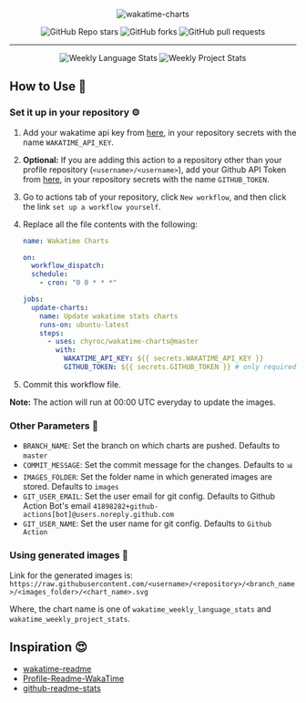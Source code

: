 <div align="center">

![wakatime-charts](https://socialify.git.ci/chyroc/wakatime-charts/image?description=1&font=Inter&owner=1&pattern=Charlie%20Brown&theme=Light "wakatime charts")

![GitHub Repo stars](https://img.shields.io/github/stars/chyroc/wakatime-charts?color=%23dfb317&style=for-the-badge "Github Repo stars")
![GitHub forks](https://img.shields.io/github/forks/chyroc/wakatime-charts?color=%2397ca00&style=for-the-badge "Github forks")
![GitHub pull requests](https://img.shields.io/github/issues-pr-raw/chyroc/wakatime-charts?color=%23fe7d37&label=PULLS&style=for-the-badge "Github pull requests")

---

![Weekly Language Stats](https://raw.githubusercontent.com/chyroc/wakatime-charts/master/images/wakatime_weekly_language_stats.svg "Weekly Language Stats")
![Weekly Project Stats](https://raw.githubusercontent.com/chyroc/wakatime-charts/master/images/wakatime_weekly_project_stats.svg "Weekly Project Stats")

</div>

## How to Use 🚀

### Set it up in your repository ⚙️

1. Add your wakatime api key from [here](https://wakatime.com/settings/api-key), in your repository secrets with the name `WAKATIME_API_KEY`.

2. **Optional:** If you are adding this action to a repository other than your profile repository (`<username>/<username>`), add your Github API Token from [here](https://github.com/settings/tokens), in your repository secrets with the name `GITHUB_TOKEN`.

3. Go to actions tab of your repository, click `New workflow`, and then click the link `set up a workflow yourself`.

4. Replace all the file contents with the following:

   ```yaml
   name: Wakatime Charts

   on:
     workflow_dispatch:
     schedule:
       - cron: "0 0 * * *"

   jobs:
     update-charts:
       name: Update wakatime stats charts
       runs-on: ubuntu-latest
       steps:
         - uses: chyroc/wakatime-charts@master
           with:
             WAKATIME_API_KEY: ${{ secrets.WAKATIME_API_KEY }}
             GITHUB_TOKEN: ${{ secrets.GITHUB_TOKEN }} # only required if using the action in repository other than profile
   ```

5. Commit this workflow file.

**Note:** The action will run at 00:00 UTC everyday to update the images.

### Other Parameters 🔧

- `BRANCH_NAME`: Set the branch on which charts are pushed. Defaults to `master`
- `COMMIT_MESSAGE`: Set the commit message for the changes. Defaults to `📊`
- `IMAGES_FOLDER`: Set the folder name in which generated images are stored. Defaults to `images`
- `GIT_USER_EMAIL`: Set the user email for git config. Defaults to Github Action Bot's email `41898282+github-actions[bot]@users.noreply.github.com`
- `GIT_USER_NAME`: Set the user name for git config. Defaults to `Github Action`

### Using generated images 🔗

Link for the generated images is:
`https://raw.githubusercontent.com/<username>/<repository>/<branch_name>/<images_folder>/<chart_name>.svg`

Where, the chart name is one of `wakatime_weekly_language_stats` and `wakatime_weekly_project_stats`.

## Inspiration 😍

- [wakatime-readme](https://github.com/marketplace/actions/waka-readme)
- [Profile-Readme-WakaTime](https://github.com/marketplace/actions/wakatime-stat-update-action)
- [github-readme-stats](https://github.com/anuraghazra/github-readme-stats)
